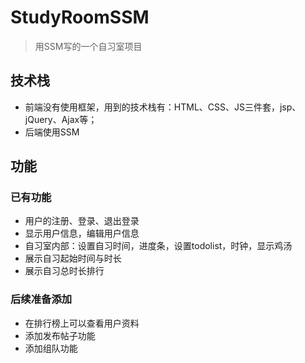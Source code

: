 # StudyRoomSSM

> 用SSM写的一个自习室项目

## 技术栈

- 前端没有使用框架，用到的技术栈有：HTML、CSS、JS三件套，jsp、jQuery、Ajax等；
- 后端使用SSM

## 功能

### 已有功能

- 用户的注册、登录、退出登录
- 显示用户信息，编辑用户信息
- 自习室内部：设置自习时间，进度条，设置todolist，时钟，显示鸡汤
- 展示自习起始时间与时长
- 展示自习总时长排行

### 后续准备添加

- 在排行榜上可以查看用户资料
- 添加发布帖子功能
- 添加组队功能
